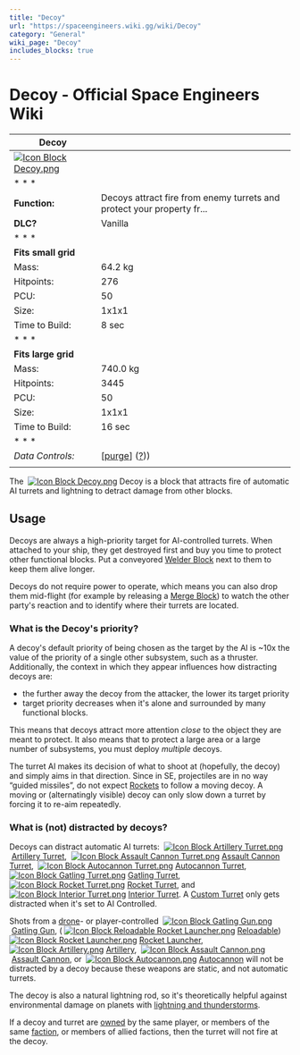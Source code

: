 ```yaml
---
title: "Decoy"
url: "https://spaceengineers.wiki.gg/wiki/Decoy"
category: "General"
wiki_page: "Decoy"
includes_blocks: true
---
```


# Decoy - Official Space Engineers Wiki

| Decoy |     |
| --- | --- |
| [![Icon Block Decoy.png](https://spaceengineers.wiki.gg/images/5/58/Icon_Block_Decoy.png?c368dc)](https://spaceengineers.wiki.gg/wiki/File:Icon_Block_Decoy.png) |     |
| * * * |     |
| **Function:** | Decoys attract fire from enemy turrets and protect your property fr... |
| **DLC?** | Vanilla |
| * * * |     |
| **Fits small grid** |     |
| Mass: | 64.2 kg |
| Hitpoints: | 276 |
| PCU: | 50  |
| Size: | 1x1x1 |
| Time to Build: | 8 sec |
| * * * |     |
| **Fits large grid** |     |
| Mass: | 740.0 kg |
| Hitpoints: | 3445 |
| PCU: | 50  |
| Size: | 1x1x1 |
| Time to Build: | 16 sec |
| * * * |     |
| _Data Controls:_ | \[[purge](https://spaceengineers.wiki.gg/wiki/Decoy?action=purge)\] ([?](https://spaceengineers.wiki.gg/wiki/Template:Info_Block))) |
|     |     |

The  [![Icon Block Decoy.png](https://spaceengineers.wiki.gg/images/thumb/5/58/Icon_Block_Decoy.png/21px-Icon_Block_Decoy.png?c368dc)](https://spaceengineers.wiki.gg/wiki/Decoy "Decoy") Decoy is a block that attracts fire of automatic AI turrets and lightning to detract damage from other blocks.

## Usage

Decoys are always a high-priority target for AI-controlled turrets. When attached to your ship, they get destroyed first and buy you time to protect other functional blocks. Put a conveyored [Welder Block](https://spaceengineers.wiki.gg/wiki/Welder_Block "Welder Block") next to them to keep them alive longer.

Decoys do not require power to operate, which means you can also drop them mid-flight (for example by releasing a [Merge Block](https://spaceengineers.wiki.gg/wiki/Merge_Block "Merge Block")) to watch the other party's reaction and to identify where their turrets are located.

### What is the Decoy's priority?

A decoy's default priority of being chosen as the target by the AI is ~10x the value of the priority of a single other subsystem, such as a thruster. Additionally, the context in which they appear influences how distracting decoys are:

*   the further away the decoy from the attacker, the lower its target priority
*   target priority decreases when it's alone and surrounded by many functional blocks.

This means that decoys attract more attention _close_ to the object they are meant to protect. It also means that to protect a large area or a large number of subsystems, you must deploy _multiple_ decoys.

The turret AI makes its decision of what to shoot at (hopefully, the decoy) and simply aims in that direction. Since in SE, projectiles are in no way “guided missiles”, do not expect [Rockets](https://spaceengineers.wiki.gg/wiki/Rocket "Rocket") to follow a moving decoy. A moving or (alternatingly visible) decoy can only slow down a turret by forcing it to re-aim repeatedly.

### What is (not) distracted by decoys?

Decoys can distract automatic AI turrets:  [![Icon Block Artillery Turret.png](https://spaceengineers.wiki.gg/images/thumb/c/c7/Icon_Block_Artillery_Turret.png/21px-Icon_Block_Artillery_Turret.png?2c050c)](https://spaceengineers.wiki.gg/wiki/Artillery_Turret "Artillery Turret") [Artillery Turret](https://spaceengineers.wiki.gg/wiki/Artillery_Turret "Artillery Turret"),  [![Icon Block Assault Cannon Turret.png](https://spaceengineers.wiki.gg/images/thumb/3/30/Icon_Block_Assault_Cannon_Turret.png/21px-Icon_Block_Assault_Cannon_Turret.png?791c7e)](https://spaceengineers.wiki.gg/wiki/Assault_Cannon_Turret "Assault Cannon Turret") [Assault Cannon Turret](https://spaceengineers.wiki.gg/wiki/Assault_Cannon_Turret "Assault Cannon Turret"),  [![Icon Block Autocannon Turret.png](https://spaceengineers.wiki.gg/images/thumb/d/d7/Icon_Block_Autocannon_Turret.png/21px-Icon_Block_Autocannon_Turret.png?4c2a51)](https://spaceengineers.wiki.gg/wiki/Autocannon_Turret "Autocannon Turret") [Autocannon Turret](https://spaceengineers.wiki.gg/wiki/Autocannon_Turret "Autocannon Turret"),  [![Icon Block Gatling Turret.png](https://spaceengineers.wiki.gg/images/thumb/9/97/Icon_Block_Gatling_Turret.png/21px-Icon_Block_Gatling_Turret.png?d4d145)](https://spaceengineers.wiki.gg/wiki/Gatling_Turret "Gatling Turret") [Gatling Turret](https://spaceengineers.wiki.gg/wiki/Gatling_Turret "Gatling Turret"),  [![Icon Block Rocket Turret.png](https://spaceengineers.wiki.gg/images/thumb/c/ca/Icon_Block_Rocket_Turret.png/21px-Icon_Block_Rocket_Turret.png?1a8cbb)](https://spaceengineers.wiki.gg/wiki/Rocket_Turret "Rocket Turret") [Rocket Turret](https://spaceengineers.wiki.gg/wiki/Rocket_Turret "Rocket Turret"), and  [![Icon Block Interior Turret.png](https://spaceengineers.wiki.gg/images/thumb/1/17/Icon_Block_Interior_Turret.png/21px-Icon_Block_Interior_Turret.png?a22e06)](https://spaceengineers.wiki.gg/wiki/Interior_Turret "Interior Turret") [Interior Turret](https://spaceengineers.wiki.gg/wiki/Interior_Turret "Interior Turret"). A [Custom Turret](https://spaceengineers.wiki.gg/wiki/Custom_Turret_Controller "Custom Turret Controller") only gets distracted when it's set to AI Controlled.

Shots from a [drone](https://spaceengineers.wiki.gg/wiki/Artificial_Intelligence "Artificial Intelligence")\- or player-controlled  [![Icon Block Gatling Gun.png](https://spaceengineers.wiki.gg/images/thumb/8/82/Icon_Block_Gatling_Gun.png/21px-Icon_Block_Gatling_Gun.png?2a4fa4)](https://spaceengineers.wiki.gg/wiki/Gatling_Gun "Gatling Gun") [Gatling Gun](https://spaceengineers.wiki.gg/wiki/Gatling_Gun "Gatling Gun"), ( [![Icon Block Reloadable Rocket Launcher.png](https://spaceengineers.wiki.gg/images/thumb/6/66/Icon_Block_Reloadable_Rocket_Launcher.png/21px-Icon_Block_Reloadable_Rocket_Launcher.png?c738bc)](https://spaceengineers.wiki.gg/wiki/Reloadable_Rocket_Launcher "Reloadable Rocket Launcher") [Reloadable](https://spaceengineers.wiki.gg/wiki/Reloadable_Rocket_Launcher "Reloadable Rocket Launcher"))  [![Icon Block Rocket Launcher.png](https://spaceengineers.wiki.gg/images/thumb/7/77/Icon_Block_Rocket_Launcher.png/21px-Icon_Block_Rocket_Launcher.png?b2064b)](https://spaceengineers.wiki.gg/wiki/Rocket_Launcher "Rocket Launcher") [Rocket Launcher](https://spaceengineers.wiki.gg/wiki/Rocket_Launcher "Rocket Launcher"),  [![Icon Block Artillery.png](https://spaceengineers.wiki.gg/images/thumb/5/5e/Icon_Block_Artillery.png/21px-Icon_Block_Artillery.png?9ac91d)](https://spaceengineers.wiki.gg/wiki/Artillery "Artillery") [Artillery](https://spaceengineers.wiki.gg/wiki/Artillery "Artillery"),  [![Icon Block Assault Cannon.png](https://spaceengineers.wiki.gg/images/thumb/0/05/Icon_Block_Assault_Cannon.png/21px-Icon_Block_Assault_Cannon.png?855875)](https://spaceengineers.wiki.gg/wiki/Assault_Cannon "Assault Cannon") [Assault Cannon](https://spaceengineers.wiki.gg/wiki/Assault_Cannon "Assault Cannon"), or  [![Icon Block Autocannon.png](https://spaceengineers.wiki.gg/images/thumb/5/53/Icon_Block_Autocannon.png/21px-Icon_Block_Autocannon.png?3a6d29)](https://spaceengineers.wiki.gg/wiki/Autocannon "Autocannon") [Autocannon](https://spaceengineers.wiki.gg/wiki/Autocannon "Autocannon") will not be distracted by a decoy because these weapons are static, and not automatic turrets.

The decoy is also a natural lightning rod, so it's theoretically helpful against environmental damage on planets with [lightning and thunderstorms](https://spaceengineers.wiki.gg/wiki/Weather "Weather").

If a decoy and turret are [owned](https://spaceengineers.wiki.gg/wiki/Ownership "Ownership") by the same player, or members of the same [faction](https://spaceengineers.wiki.gg/wiki/Faction "Faction"), or members of allied factions, then the turret will not fire at the decoy.
